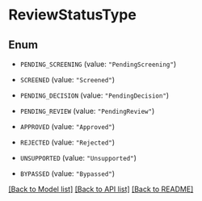 # ReviewStatusType

## Enum


* `PENDING_SCREENING` (value: `"PendingScreening"`)

* `SCREENED` (value: `"Screened"`)

* `PENDING_DECISION` (value: `"PendingDecision"`)

* `PENDING_REVIEW` (value: `"PendingReview"`)

* `APPROVED` (value: `"Approved"`)

* `REJECTED` (value: `"Rejected"`)

* `UNSUPPORTED` (value: `"Unsupported"`)

* `BYPASSED` (value: `"Bypassed"`)


[[Back to Model list]](../README.md#documentation-for-models) [[Back to API list]](../README.md#documentation-for-api-endpoints) [[Back to README]](../README.md)



